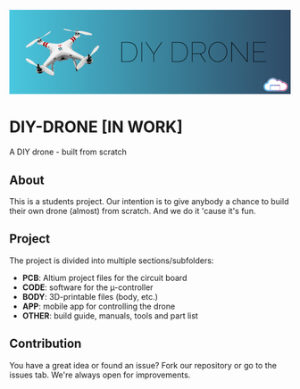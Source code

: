 ![DIY-DRONE Banner](https://raw.githubusercontent.com/cloud-garage/diy-drone/master/OTHER/banner.png)

# DIY-DRONE [IN WORK]
A DIY drone - built from scratch

## About
This is a students project. Our intention is to give anybody a chance to build their own drone (almost) from scratch. And we do it 'cause it's fun.

## Project
The project is divided into multiple sections/subfolders:

* __PCB__: Altium project files for the circuit board
* __CODE__: software for the µ-controller
* __BODY__: 3D-printable files (body, etc.)
* __APP__: mobile app for controlling the drone
* __OTHER__: build guide, manuals, tools and part list

## Contribution
You have a great idea or found an issue? Fork our repository or go to the issues tab. We're always open for improvements.
